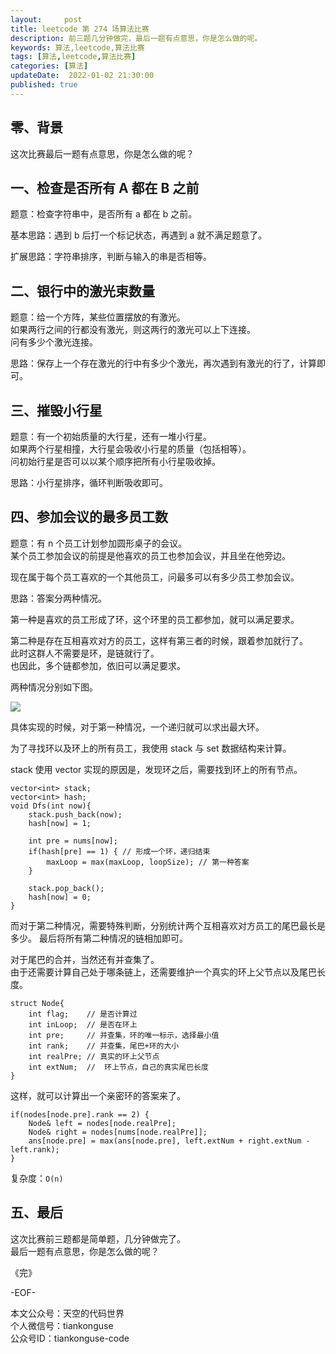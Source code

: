 ```yaml
---   
layout:     post  
title: leetcode 第 274 场算法比赛  
description: 前三题几分钟做完，最后一题有点意思，你是怎么做的呢。       
keywords: 算法,leetcode,算法比赛  
tags: [算法,leetcode,算法比赛]    
categories: [算法]  
updateDate:  2022-01-02 21:30:00  
published: true  
---  
```



## 零、背景  


这次比赛最后一题有点意思，你是怎么做的呢？  


## 一、检查是否所有 A 都在 B 之前  

题意：检查字符串中，是否所有 a 都在 b 之前。  


基本思路：遇到 b 后打一个标记状态，再遇到 a 就不满足题意了。  


扩展思路：字符串排序，判断与输入的串是否相等。  



## 二、银行中的激光束数量  


题意：给一个方阵，某些位置摆放的有激光。  
如果两行之间的行都没有激光，则这两行的激光可以上下连接。  
问有多少个激光连接。  


思路：保存上一个存在激光的行中有多少个激光，再次遇到有激光的行了，计算即可。  



## 三、摧毁小行星  


题意：有一个初始质量的大行星，还有一堆小行星。  
如果两个行星相撞，大行星会吸收小行星的质量（包括相等）。  
问初始行星是否可以以某个顺序把所有小行星吸收掉。  


思路：小行星排序，循环判断吸收即可。  


## 四、参加会议的最多员工数  


题意：有 n 个员工计划参加圆形桌子的会议。  
某个员工参加会议的前提是他喜欢的员工也参加会议，并且坐在他旁边。  


现在属于每个员工喜欢的一个其他员工，问最多可以有多少员工参加会议。  


思路：答案分两种情况。  


第一种是喜欢的员工形成了环，这个环里的员工都参加，就可以满足要求。  


第二种是存在互相喜欢对方的员工，这样有第三者的时候，跟着参加就行了。  
此时这群人不需要是环，是链就行了。  
也因此，多个链都参加，依旧可以满足要求。  


两种情况分别如下图。  


![](https://res.tiankonguse.com/images/2022/01/02/001.png)  




具体实现的时候，对于第一种情况，一个递归就可以求出最大环。  


为了寻找环以及环上的所有员工，我使用 stack 与 set 数据结构来计算。  

stack 使用 vector 实现的原因是，发现环之后，需要找到环上的所有节点。  


```
vector<int> stack;
vector<int> hash;
void Dfs(int now){
    stack.push_back(now);
    hash[now] = 1;

    int pre = nums[now];
    if(hash[pre] == 1) { // 形成一个环，递归结束
        maxLoop = max(maxLoop, loopSize); // 第一种答案
    }

    stack.pop_back();
    hash[now] = 0;
}
```



而对于第二种情况，需要特殊判断，分别统计两个互相喜欢对方员工的尾巴最长是多少。
最后将所有第二种情况的链相加即可。  


对于尾巴的合并，当然还有并查集了。  
由于还需要计算自己处于哪条链上，还需要维护一个真实的环上父节点以及尾巴长度。  


```
struct Node{
    int flag;    // 是否计算过
    int inLoop;  // 是否在环上
    int pre;     // 并查集，环的唯一标示，选择最小值
    int rank;    // 并查集，尾巴+环的大小
    int realPre; // 真实的环上父节点
    int extNum;  //  环上节点，自己的真实尾巴长度
}
```


这样，就可以计算出一个亲密环的答案来了。  


```
if(nodes[node.pre].rank == 2) {
    Node& left = nodes[node.realPre];
    Node& right = nodes[nums[node.realPre]];
    ans[node.pre] = max(ans[node.pre], left.extNum + right.extNum - left.rank);
}
```

复杂度：`O(n)`

## 五、最后  


这次比赛前三题都是简单题，几分钟做完了。  
最后一题有点意思，你是怎么做的呢？  





《完》  


-EOF-  



本文公众号：天空的代码世界  
个人微信号：tiankonguse  
公众号ID：tiankonguse-code  
  

